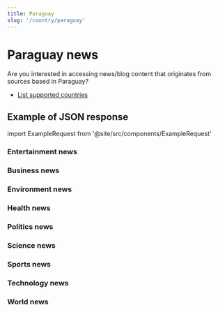 ```yaml
---
title: Paraguay
slug: '/country/paraguay'
---
```


# Paraguay news

Are you interested in accessing news/blog content that originates from sources based in Paraguay?

- [List supported countries](/articles/countries)

## Example of JSON response

import ExampleRequest from '@site/src/components/ExampleRequest'

### Entertainment news
<ExampleRequest url="https://apitube.io/v1/news/articles?limit=2&category=news/Arts_and_Entertainment&country=py"></ExampleRequest>

### Business news
<ExampleRequest url="https://apitube.io/v1/news/articles?limit=2&category=news/Business&country=py"></ExampleRequest>

### Environment news
<ExampleRequest url="https://apitube.io/v1/news/articles?limit=2&category=news/Environment&country=py"></ExampleRequest>

### Health news
<ExampleRequest url="https://apitube.io/v1/news/articles?limit=2&category=news/Health&country=py"></ExampleRequest>

### Politics news
<ExampleRequest url="https://apitube.io/v1/news/articles?limit=2&category=news/Politics&country=py"></ExampleRequest>

### Science news
<ExampleRequest url="https://apitube.io/v1/news/articles?limit=2&category=news/Science&country=py"></ExampleRequest>

### Sports news
<ExampleRequest url="https://apitube.io/v1/news/articles?limit=2&category=news/Sports&country=py"></ExampleRequest>

### Technology news
<ExampleRequest url="https://apitube.io/v1/news/articles?limit=2&category=news/Technology&country=py"></ExampleRequest>

### World news
<ExampleRequest url="https://apitube.io/v1/news/articles?limit=2&category=news/World&country=py"></ExampleRequest>
